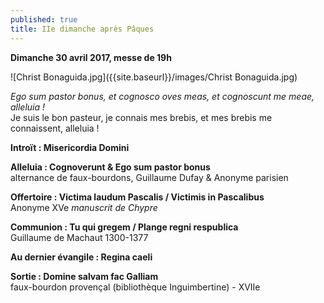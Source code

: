 ```yaml
---
published: true
title: IIe dimanche après Pâques
---
```

**Dimanche 30 avril 2017, messe de 19h**

![Christ Bonaguida.jpg]({{site.baseurl}}/images/Christ Bonaguida.jpg)

*Ego sum pastor bonus, et cognosco oves meas, et cognoscunt me meae, alleluia !*   
Je suis le bon pasteur, je connais mes brebis, et mes brebis me connaissent, alleluia !

**Introït : Misericordia Domini**

**Alleluia : Cognoverunt & Ego sum pastor bonus**  
alternance de faux-bourdons, Guillaume Dufay & Anonyme parisien

**Offertoire : Victima laudum Pascalis / Victimis in Pascalibus**  
Anonyme XVe *manuscrit de Chypre*

**Communion : Tu qui gregem / Plange regni respublica**  
Guillaume de Machaut 1300-1377

**Au dernier évangile : Regina caeli**  

**Sortie : Domine salvam fac Galliam**  
faux-bourdon provençal (bibliothèque Inguimbertine) - XVIIe
